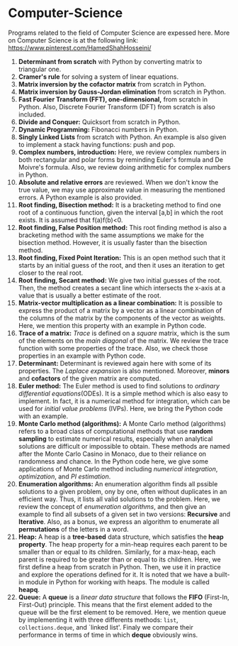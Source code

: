 # Computer-Science 
Programs related to the field of Computer Science are expessed here. More on Computer Science is at the following link:
https://www.pinterest.com/HamedShahHosseini/

1) **Determinant from scratch** with Python by converting matrix to triangular one.
2) **Cramer's rule** for solving a system of linear equations.
3) **Matrix inversion by the cofactor matrix** from scratch in Python. 
4) **Matrix inversion by Gauss-Jordan elimination** from scratch in Python. 
5) **Fast Fourier Transform (FFT), one-dimensional,** from scratch in Python. Also, Discrete Fourier Transform (DFT) from scratch is also included.
6) **Divide and Conquer:** Quicksort from scratch in Python. 
7) **Dynamic Programming:** Fibonacci numbers in Python.
8) **Singly Linked Lists** from scratch with Python. An example is also given to implement a stack having functions: push and pop. 
9) **Complex numbers, introduction:** Here, we review complex numbers in both rectangular and polar forms by reminding Euler's formula and De Moivre's formula. Also, we review doing arithmetic for complex numbers in Python.
10) **Absolute and relative errors** are reviewed. When we don't know the true value, we may use approximate value in measuring the mentioned errors. A Python example is also provided.
11) **Root finding, Bisection method:** It is a bracketing method to find one root of a continuous function, given the interval [a,b] in which the root exists. It is assumed that f(a)f(b)<0. 
12) **Root finding, False Position method:** This root finding method is also a bracketing method with the same assumptions we make for the bisection method. However, it is usually faster than the bisection method.
13) **Root finding, Fixed Point Iteration:** This is an open method such that it starts by an initial guess of the root, and then it uses an iteration to get closer to the real root.
14) **Root finding, Secant method:** We give two initial guesses of the root. Then, the method creates a secant line which intersects the x-axis at a value that is usually a better estimate of the root.
15) **Matrix-vector multiplication as a linear combination:** It is possible to express the product of a matrix by a vector as a linear combination of the columns of the matrix by the components of the vector as weights. Here, we mention this property with an example in Python code.
16) **Trace of a matrix:** *Trace* is defined on a *square* matrix, which is the sum of the elements on the *main diagonal* of the matrix. We review the trace function with some properties of the trace. Also, we check those properties in an example with Python code.
17) **Determinant:** Determinant is reviewed again here with some of its properties. The *Laplace expansion* is also mentioned. Moreover, **minors** and **cofactors** of the given matrix are computed. 
18) **Euler method:** The Euler method is used to find solutions to *ordinary differential equations*(ODEs). It is a simple method which is also easy to implement. In fact, it is a numerical method for integration, which can be used for *initial value problems* (IVPs). Here, we bring the Python code with an example. 
19) **Monte Carlo method (algorithms):** A Monte Carlo method (algorithms) refers to a broad class of computational methods that use **random sampling**  to estimate numerical results, especially when analytical solutions are difficult or impossible to obtain.
These methods are named after the Monte Carlo Casino in Monaco, due to their reliance on randomness and chance. 
In the Python code here, we give some applications of Monte Carlo method including *numerical integration*, *optimization*, and *PI estimation*. 
20) **Enumeration algorithms:** An enumeration algorithm finds all pssible solutions to a given problem, ony by one, often without duplicates in an efficient way. Thus, it lists all valid solutions to the problem. 
Here, we review the concept of *enumeration algorithms*, and then give an example to find all subsets of a given set in two versions: **Recursive** and **Iterative**. Also, as a bonus, we express an algorithm to enumerate all **permutations** of the letters in a word.
21) **Heap:** A heap is a **tree-based** data structure, which satisfies the **heap property**. The heap property for a min-heap requires each parent to be smaller than or equal to its children. Similarly, for a max-heap, each parent is required to be greater than or equal to its children.
Here, we first define a heap from scratch in Python. Then, we use it in practice and explore the operations defined for it. 
It is noted that we have a built-in module in Python for working with heaps. The module is called **heapq**.
22) **Queue:** A **queue** is a *linear data structure* that follows the **FIFO** (First-In, First-Out) principle. This means that the first element added to the queue will be the first element to be removed.
Here, we mention queue by implementing it with three differents methods: `list`, `collections.deque`, and  `linked list'. Finaly we compare their performance in terms of time in which **deque** obviously wins.
